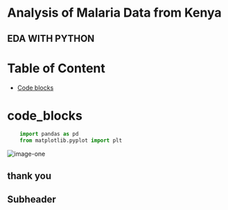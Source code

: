 # Analysis of Malaria Data from Kenya
## EDA WITH PYTHON

# Table of Content
- [Code blocks](#code_blocks)

# code_blocks
```python
    import pandas as pd
    from matplotlib.pyplot import plt
```
![image-one](assets/images/malaria1)

## thank you

## Subheader
